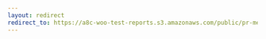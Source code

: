 ```yaml
---
layout: redirect
redirect_to: https://a8c-woo-test-reports.s3.amazonaws.com/public/pr-merge/40486/api/index.html
---
```

